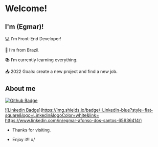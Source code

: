# Welcome!

 

## I'm (Egmar)!

 

:computer: I'm Front-End Developer!

:house_with_garden: I’m from Brazil.

:books: I’m currently learning everything.

:outbox_tray: 2022 Goals: create a new project and find a new job.

 

## About me

[![Github Badge](https://img.shields.io/badge/-Github-000?style=flat-square&logo=Github&logoColor=white&link=https://github.com/afonsoegmar/afonsoegmar)](https://github.com/afonsoegmar/afonsoegmar)

[![Linkedin Badge](https://img.shields.io/badge/-LinkedIn-blue?style=flat-square&logo=Linkedin&logoColor=white&link= https://www.linkedin.com/in/egmar-afonso-dos-santos-65936414/)](https://www.linkedin.com/in/egmar-afonso-dos-santos-65936414/)

- Thanks for visiting.

- Enjoy it!! o/
